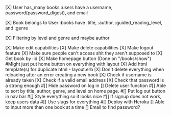 [X] User has_many books
      :users have a username, password(password_digest), and email

[X] Book belongs to User
      :books have :title, :author, :guided_reading_level, and :genre

[X] Filtering by level and genre and maybe author

[X] Make edit capabilities
[X] Make delete capabilities
[X] Make logout feature
[X] Make sure people can't access shit they aren't supposed to
[X] Get book by :id
[X] Make homepage button (Done on "/books/show") #Might just put home button on everything with layout
[X] Add html template(s) for duplicate html - layout.erb
[X] Don't delete everything when reloading after an error creating a new book
[X] Check if username is already taken
[X] Check if a valid email address
[X] Check that password is a strong enough
#[] Hide password on log in
[] Delete user function
#[] Able to sort by title, author, genre, and level on home page.
#[] Put log out button in nav bar
#[] Style everything so it looks nice
#[] If signup does not work, keep users data
#[] Use slugs for everything
#[] Deploy with Heroku
[] Able to input more than one book at a time
[] Email to find password?
